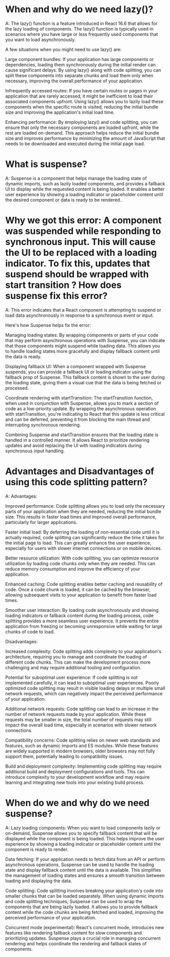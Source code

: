 #  When and why do we need lazy()?
A: The lazy() function is a feature introduced in React 16.6 that allows for the lazy loading of components. The lazy() function is typically used in scenarios where you have large or less frequently used components that you want to load asynchronously.
 
A few situations when you might need to use lazy() are:
 
Large component bundles: If your application has large components or dependencies, loading them synchronously during the initial render can cause significant delays. By using lazy() along with code splitting, you can split these components into separate chunks and load them only when necessary, improving the overall performance of your application.
 
Infrequently accessed routes: If you have certain routes or pages in your application that are rarely accessed, it might be inefficient to load their associated components upfront. Using lazy() allows you to lazily load these components when the specific route is visited, reducing the initial bundle size and improving the application's initial load time.
 
Enhancing performance: By employing lazy() and code splitting, you can ensure that only the necessary components are loaded upfront, while the rest are loaded on-demand. This approach helps reduce the initial bundle size and improves performance by minimizing the amount of JavaScript that needs to be downloaded and executed during the initial page load.
 
#  What is suspense?
A: Suspense is a component that helps manage the loading state of dynamic imports, such as lazily loaded components, and provides a fallback UI to display while the requested content is being loaded. It enables a better user experience by showing a loading indicator or placeholder content until the desired component or data is ready to be rendered..
 
# Why we got this error: A component was suspended while responding to synchronous input. This will cause the UI to be replaced with a loading indicator. To fix this, updates that suspend should be wrapped with start transition ? How does suspense fix this error?
A: This error indicates that a React component is attempting to suspend or load data asynchronously in response to a synchronous event or input.
 
Here's how Suspense helps fix the error:
 
Managing loading states: By wrapping components or parts of your code that may perform asynchronous operations with Suspense, you can indicate that those components might suspend while loading data. This allows you to handle loading states more gracefully and display fallback content until the data is ready.
 
Displaying fallback UI: When a component wrapped with Suspense suspends, you can provide a fallback UI or loading indicator using the fallback prop of Suspense. This fallback content is shown to the user during the loading state, giving them a visual cue that the data is being fetched or processed.
 
Coordinate rendering with startTransition: The startTransition function, when used in conjunction with Suspense, allows you to mark a section of code as a low-priority update. By wrapping the asynchronous operation with startTransition, you're indicating to React that this update is less critical and can be deferred, preventing it from blocking the main thread and interrupting synchronous rendering.
 
Combining Suspense and startTransition ensures that the loading state is handled in a controlled manner. It allows React to prioritize rendering updates and avoid replacing the UI with loading indicators during synchronous input handling.
 
# Advantages and Disadvantages of using this code splitting pattern?
A: Advantages:
 
Improved performance: Code splitting allows you to load only the necessary parts of your application when they are needed, reducing the initial bundle size. This results in faster load times and improved overall performance, particularly for larger applications.
 
Faster initial load: By deferring the loading of non-essential code until it is actually required, code splitting can significantly reduce the time it takes for the initial page to load. This can greatly enhance the user experience, especially for users with slower internet connections or on mobile devices.
 
Better resource utilization: With code splitting, you can optimize resource utilization by loading code chunks only when they are needed. This can reduce memory consumption and improve the efficiency of your application.
 
Enhanced caching: Code splitting enables better caching and reusability of code. Once a code chunk is loaded, it can be cached by the browser, allowing subsequent visits to your application to benefit from faster load times.
 
Smoother user interaction: By loading code asynchronously and showing loading indicators or fallback content during the loading process, code splitting provides a more seamless user experience. It prevents the entire application from freezing or becoming unresponsive while waiting for large chunks of code to load.
 
Disadvantages:
 
Increased complexity: Code splitting adds complexity to your application's architecture, requiring you to manage and coordinate the loading of different code chunks. This can make the development process more challenging and may require additional tooling and configuration.
 
Potential for suboptimal user experience: If code splitting is not implemented carefully, it can lead to suboptimal user experiences. Poorly optimized code splitting may result in visible loading delays or multiple small network requests, which can negatively impact the perceived performance of your application.
 
Additional network requests: Code splitting can lead to an increase in the number of network requests made by your application. While these requests may be smaller in size, the total number of requests may still impact the overall load time, especially in scenarios with slower network connections.
 
Compatibility concerns: Code splitting relies on newer web standards and features, such as dynamic imports and ES modules. While these features are widely supported in modern browsers, older browsers may not fully support them, potentially leading to compatibility issues.
 
Build and deployment complexity: Implementing code splitting may require additional build and deployment configurations and tools. This can introduce complexity to your development workflow and may require learning and integrating new tools into your existing build process.
 
# When do we and why do we need suspense?
A: Lazy loading components: When you want to load components lazily or on-demand, Suspense allows you to specify fallback content that will be displayed while the component is being loaded. This helps improve the user experience by showing a loading indicator or placeholder content until the component is ready to render.
 
Data fetching: If your application needs to fetch data from an API or perform asynchronous operations, Suspense can be used to handle the loading state and display fallback content until the data is available. This simplifies the management of loading states and ensures a smooth transition between loading and displaying the data.
 
Code splitting: Code splitting involves breaking your application's code into smaller chunks that can be loaded separately. When using dynamic imports and code splitting techniques, Suspense can be used to wrap the components that are being lazily loaded. It allows you to provide fallback content while the code chunks are being fetched and loaded, improving the perceived performance of your application.
 
Concurrent mode (experimental): React's concurrent mode, introduces new features like rendering fallback content for slow components and prioritizing updates. Suspense plays a crucial role in managing concurrent rendering and helps coordinate the rendering and fallback states of components.